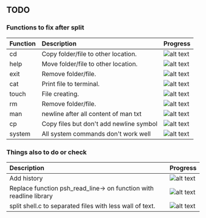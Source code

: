 ## TODO

### Functions to fix after split
|Function|   Description                               | Progress  |
| :---   | :--------------------                       |:---       |
| cd	   | Copy folder/file to other location.         |![alt text](http://progressed.io/bar/100 "Progress")|
| help	 | Move folder/file to other location.         |![alt text](http://progressed.io/bar/100 "Progress")|
| exit	 | Remove folder/file.                         |![alt text](http://progressed.io/bar/100 "Progress")|
| cat	   | Print file to terminal.                     |![alt text](http://progressed.io/bar/100 "Progress")|
| touch  | File creating.                              |![alt text](http://progressed.io/bar/100 "Progress")|
| rm	   | Remove folder/file.                         |![alt text](http://progressed.io/bar/100 "Progress")|
| man    | newline after all content of man txt        |![alt text](http://progressed.io/bar/90 "Progress")|
| cp	   | Copy files but don't add newline symbol     |![alt text](http://progressed.io/bar/50 "Progress")|
| system | All system commands don't work well         |![alt text](http://progressed.io/bar/0 "Progress")|




### Things also to do or check
|   Description                         | Progress  |
| :--------------------                 |:---       |
| Add history                           |![alt text](http://progressed.io/bar/0 "Progress")|
| Replace function psh_read_line-> on function with readline library|![alt text](http://progressed.io/bar/0 "Progress")|
|split shell.c to separated files with less wall of text.|![alt text](http://progressed.io/bar/60 "Progress")|
